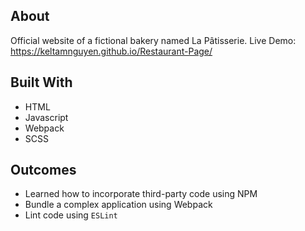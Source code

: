## About
Official website of a fictional bakery named La Pâtisserie.
Live Demo: https://keltamnguyen.github.io/Restaurant-Page/

## Built With
- HTML
- Javascript
- Webpack
- SCSS

## Outcomes
- Learned how to incorporate third-party code using NPM
- Bundle a complex application using Webpack
- Lint code using `ESLint`